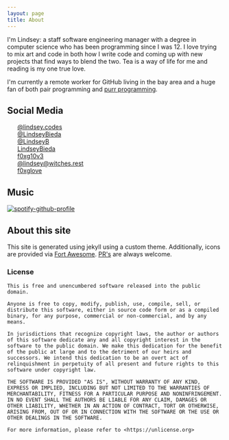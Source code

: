 ```yaml
---
layout: page
title: About
---
```


I'm Lindsey: a staff software engineering manager with a degree in computer science who has been programming since I was 12. I love trying to mix art and code in both how I write code and coming up with new projects that find ways to blend the two. Tea is a way of life for me and reading is my one true love.

I'm currently a remote worker for GitHub living in the bay area and a huge fan of both pair programming and [purr programming](https://society6.com/product/purr-programmer_sticker).

## Social Media

<ul style="list-style-type: none">
  <li><i class="fa-brands fa-bluesky"></i> <a href="https://bsky.app/profile/lindsey.codes">@lindsey.codes</a></li>
  <li><i class="fab fa-fw fa-instagram"></i> <a href="https://instagram.com/LindseyBieda">@LindseyBieda</a></li>
  <li><i class="fab fa-fw fa-github"></i> <a href="https://github.com/LindseyB">@LindseyB</a></li>
  <li><i class="fab fa-fw fa-itch-io"></i> <a href="https://lindseybieda.itch.io">LindseyBieda</a></li>
  <li><i class="fab fa-fw fa-twitch"></i> <a href="https://www.twitch.tv/f0xg10v3/">f0xg10v3</a></li>
  <li><i class="fab fa-fw fa-mastodon"></i> <a href="https://witches.rest/@lindsey" rel="me">@lindsey@witches.rest</a></li>
  <li><i class="fab fa-fw fa-lastfm"></i><a href="https://www.last.fm/user/f0xglove">f0xglove</a></li>
</ul>

## Music

<div id="lastfm-widget"></div>

[![spotify-github-profile](https://spotify-github-profile.kittinanx.com/api/view?uid=n9wprvady9hfay52nxiu0a4hj&cover_image=false&theme=default&show_offline=true&background_color=121212&interchange=true&bar_color_cover=false&bar_color=d13dc0)](https://spotify-github-profile.kittinanx.com/api/view?uid=n9wprvady9hfay52nxiu0a4hj&redirect=true)


## About this site

This site is generated using jekyll using a custom theme. Additionally, icons are provided via [Fort Awesome](https://fortawesome.com/). [PR's](https://github.com/LindseyB/blog-jekyll/) are always welcome.

### License

```
This is free and unencumbered software released into the public domain.

Anyone is free to copy, modify, publish, use, compile, sell, or
distribute this software, either in source code form or as a compiled
binary, for any purpose, commercial or non-commercial, and by any
means.

In jurisdictions that recognize copyright laws, the author or authors
of this software dedicate any and all copyright interest in the
software to the public domain. We make this dedication for the benefit
of the public at large and to the detriment of our heirs and
successors. We intend this dedication to be an overt act of
relinquishment in perpetuity of all present and future rights to this
software under copyright law.

THE SOFTWARE IS PROVIDED "AS IS", WITHOUT WARRANTY OF ANY KIND,
EXPRESS OR IMPLIED, INCLUDING BUT NOT LIMITED TO THE WARRANTIES OF
MERCHANTABILITY, FITNESS FOR A PARTICULAR PURPOSE AND NONINFRINGEMENT.
IN NO EVENT SHALL THE AUTHORS BE LIABLE FOR ANY CLAIM, DAMAGES OR
OTHER LIABILITY, WHETHER IN AN ACTION OF CONTRACT, TORT OR OTHERWISE,
ARISING FROM, OUT OF OR IN CONNECTION WITH THE SOFTWARE OR THE USE OR
OTHER DEALINGS IN THE SOFTWARE.

For more information, please refer to <https://unlicense.org>
```
